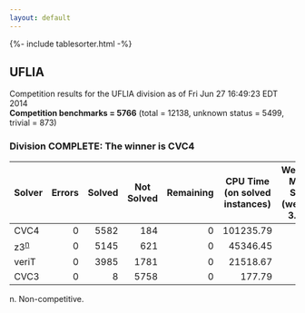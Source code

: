 ```yaml
---
layout: default
---
```

{%- include tablesorter.html -%}

## UFLIA



Competition results for the UFLIA division as of Fri Jun 27 16:49:23 EDT 2014
<br/>**Competition benchmarks = 5766** (total = 12138, unknown status = 5499, trivial = 873)

### Division COMPLETE: The winner is CVC4



<table id="sequential" class="result sorted">
<thead>
<tr>
<th class="center">Solver</th><th class="center">Errors</th>
<th class="center">Solved</th>
<th class="center">Not Solved</th>
<th class="center">Remaining</th>
<th class="center">CPU Time (on solved instances)</th>
<th class="center">Weighted Medal Score (weight =  3.761)</th>
</tr>
</thead>
<tr>
<td>CVC4</td>
<td align="right">0</td>
<td align="right">5582</td>
<td align="right">184</td>
<td align="right">0</td>
<td align="right"> 101235.79</td>
<td align="right"> 3.525</td>
</tr>
<tr>
<td><span class="non-competing-grey">z3<sup><a href="#fn">n</a></sup></span></td>
<td align="right">0</td>
<td align="right">5145</td>
<td align="right">621</td>
<td align="right">0</td>
<td align="right">  45346.45</td>
<td align="right"> 2.994</td>
</tr>
<tr>
<td>veriT</td>
<td align="right">0</td>
<td align="right">3985</td>
<td align="right">1781</td>
<td align="right">0</td>
<td align="right">  21518.67</td>
<td align="right"> 1.796</td>
</tr>
<tr>
<td>CVC3</td>
<td align="right">0</td>
<td align="right">8</td>
<td align="right">5758</td>
<td align="right">0</td>
<td align="right">    177.79</td>
<td align="right"> 0.000</td>
</tr>
</table>

<span id="fn"> n. Non-competitive.</span>
